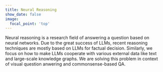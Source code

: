 ```yaml
---
title: Neural Reasoning
show_date: false
image:
  focal_point: 'top'
---
```


Neural reasoning is a research field of answering a question based on neural networks.
Due to the great success of LLMs, recent reasoning techniques are mostly based on LLMs for factual decision.
Similarly, we focus on how to make LLMs cooperate with various external data like text and large-scale knowledge graphs.
We are solving this problem in context of visual question anwering and commonsense-based QA.
